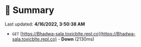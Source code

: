 # 📖 Summary
Last updated: **4/16/2022, 3:50:38 AM**

- `GET` [https://Bhadwa-sala.toxicblte.repl.co](https://Bhadwa-sala.toxicblte.repl.co) - **Down** (2130ms)
